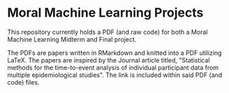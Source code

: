 # Moral Machine Learning Projects

This repository currently holds a PDF (and raw code) for both a Moral Machine Learning Midterm and Final project. 

The PDFs are papers written in RMarkdown and knitted into a PDF utilizing LaTeX. The papers are inspired by the Journal article titled, "Statistical methods for the time-to-event analysis of individual participant data from multiple epidemiological studies". The link is included within said PDF (and code) files. 
